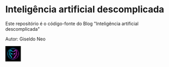 # Inteligência artificial descomplicada

Este repositório é o código-fonte do Blog "Inteligência artificial descomplicada"

Autor: Giseldo Neo

<img src="avatar-icon.png" width="48">

